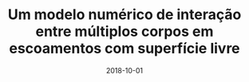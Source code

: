 ---
title: "Um modelo numérico de interação entre múltiplos corpos em escoamentos com superfície livre"
collection: publications
permalink: /publication/2018-10-01-um-modelo-numerico
date: 2018-10-01
venue: 'XIII Simpósio de Mecânica Computacional'
paperurl: ''
citation: 'Conceição, D. A. S.; Amaro Junior, R. A.; Cheng, L. Y. (2018). &quot;Um modelo numérico de interação entre múltiplos corpos em escoamentos com superfície livre.&quot; <i>Anais do XIII Simpósio de Mecânica Computacional</i>.'
---